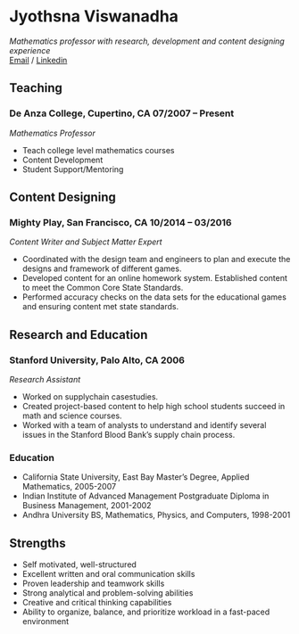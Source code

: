 # Jyothsna Viswanadha
_Mathematics professor with research, development and content designing experience_ <br>
[Email](mailto:jyothsna.v81@gmail.com) / [Linkedin](https://www.linkedin.com/in/jyothsna-viswanadha-b4904b19/)

## Teaching 
### De Anza College, Cupertino, CA	 					       07/2007 – Present
_Mathematics Professor_ <br>
- Teach college level mathematics courses
- Content Development
- Student Support/Mentoring

## Content Designing 
### Mighty Play, San Francisco, CA                                                                                     10/2014 – 03/2016
_Content Writer and Subject Matter Expert_<br>
- Coordinated with the design team and engineers to plan and execute the designs and framework of different games.
- Developed content for an online homework system. Established content to meet the Common Core State Standards. 
- Performed accuracy checks on the data sets for the educational games and ensuring content met state standards.
## Research and Education
### Stanford University, Palo Alto, CA	                                                                                     2006 
 _Research Assistant_<br> 
- Worked on supplychain casestudies.
- Created project-based content to help high school students succeed in math and science courses.  
- Worked with a team of analysts to understand and identify several issues in the Stanford Blood Bank’s supply chain process.

### Education 
- California State University, East Bay Master’s Degree, Applied Mathematics, 2005-2007
- Indian Institute of Advanced Management   Postgraduate Diploma in Business Management, 2001-2002
- Andhra University BS, Mathematics, Physics, and Computers, 1998-2001

## Strengths 
- Self motivated, well-structured
- Excellent written and oral communication skills
- Proven leadership and teamwork skills
- Strong analytical and problem-solving abilities
- Creative and critical thinking capabilities 
- Ability to organize, balance, and prioritize workload in a fast-paced environment
